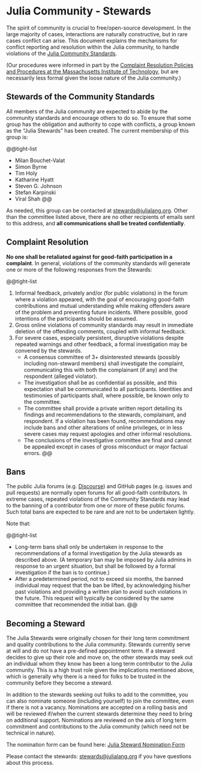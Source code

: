 # Julia Community - Stewards

The spirit of community is crucial to free/open-source development. In the large majority of cases, interactions are naturally constructive, but in rare cases conflict can arise. This document explains the mechanisms for conflict reporting and resolution within the Julia community, to handle violations of the [Julia Community Standards](/community/standards/).

(Our procedures were informed in part by the [Complaint Resolution Policies and Procedures at the Massachusetts Institute of Technology](https://policies.mit.edu/policies-procedures/90-relations-and-responsibilities-within-mit-community/98-complaint-resolution), but are necessarily less formal given the loose nature of the Julia community.)

## Stewards of the Community Standards

All members of the Julia community are expected to abide by the community standards and encourage others to do so. To ensure that some group has the obligation and authority to cope with conflicts, a group known as the “Julia Stewards” has been created. The current membership of this group is:

@@tight-list
* Milan Bouchet-Valat
* Simon Byrne
* Tim Holy
* Katharine Hyatt
* Steven G. Johnson
* Stefan Karpinski
* Viral Shah
@@

As needed, this group can be contacted at [stewards@julialang.org](mailto:stewards@julialang.org). Other than the committee listed above, there are no other recipients of emails sent to this address, and **all communications shall be treated confidentially**.

## Complaint Resolution

**No one shall be retaliated against for good-faith participation in a complaint**. In general, violations of the community standards will generate one or more of the following responses from the Stewards:

@@tight-list
1. Informal feedback, privately and/or (for public violations) in the forum where a violation appeared, with the goal of encouraging good-faith contributions and mutual understanding while making offenders aware of the problem and preventing future incidents. Where possible, good intentions of the participants should be assumed.
2. Gross online violations of community standards may result in immediate deletion of the offending comments, coupled with informal feedback.
3. For severe cases, especially persistent, disruptive violations despite repeated warnings and other feedback, a formal investigation may be convened by the stewards.
    * A consensus committee of 3+ disinterested stewards (possibly including non-steward members) shall investigate the complaint, communicating this with both the complainant (if any) and the respondent (alleged violator).
    * The investigation shall be as confidential as possible, and this expectation shall be communicated to all participants. Identities and testimonies of participants shall, where possible, be known only to the committee.
    * The committee shall provide a private written report detailing its findings and recommendations to the stewards, complainant, and respondent. If a violation has been found, recommendations may include bans and other alterations of online privileges, or in less severe cases may request apologies and other informal resolutions.
    * The conclusions of the investigative committee are final and cannot be appealed except in cases of gross misconduct or major factual errors.
@@

## Bans

The public Julia forums (e.g. [Discourse](https://discourse.julialang.org/)) and GitHub pages (e.g. issues and pull requests) are normally open forums for all good-faith contributors. In extreme cases, repeated violations of the Community Standards may lead to the banning of a contributor from one or more of these public forums. Such total bans are expected to be rare and are not to be undertaken lightly.

Note that:

@@tight-list
* Long-term bans shall only be undertaken in response to the recommendations of a formal investigation by the Julia stewards as described above. (A temporary ban may be imposed by Julia admins in response to an urgent situation, but shall be followed by a formal investigation if the ban is to continue.)
* After a predetermined period, not to exceed six months, the banned individual may request that the ban be lifted, by acknowledging his/her past violations and providing a written plan to avoid such violations in the future. This request will typically be considered by the same committee that recommended the initial ban.
@@

## Becoming a Steward

The Julia Stewards were originally chosen for their long term commitment and quality contributions to the Julia community. Stewards currently serve at will and do not have a pre-defined appointment term. If a steward decides to give up their role and move on, the other stewards may seek out an individual whom they know has been a long term contributor to the Julia community. This is a high trust role given the implications mentioned above, which is generally why there is a need for folks to be trusted in the community before they become a steward. 

In addition to the stewards seeking out folks to add to the committee, you can also nominate someone (including yourself) to join the committee, even if there is not a vacancy. Nominations are accepted on a rolling basis and will be reviewed if/when the current stewards determine they need to bring on additional support. Nominations are reviewed on the axis of long term commitment and contributions to the Julia community (which need not be technical in nature). 

The nomination form can be found here: [Julia Steward Nomination Form](https://forms.gle/7R8X7dpDh4DpWsJ1A)

Please contact the stewards: [stewards@julialang.org](mailto:stewards@julialang.org) if you have questions about this process. 
